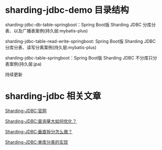 # sharding-jdbc-demo 目录结构

sharding-jdbc-db-table-springboot：Spring Boot版 Sharding JDBC 分库分表、以及广播表案例(持久层:mybatis-plus)

sharding-jdbc-table-read-write-springboot:  Spring Boot版 Sharding JDBC 分库分表、读写分离案例(持久层:mybatis-plus)

sharding-jdbc-table-springboot：Spring Boot版 Sharding JDBC 不分库只分表案例(持久层:jpa)


持续更新

# sharding-jdbc 相关文章

[Sharding-JDBC:官网](https://shardingsphere.apache.org/document/current/cn/overview/)

[Sharding-JDBC:查询量大如何优化？](https://mp.weixin.qq.com/s/kp2lJHpTMz4bDWkJYjVbOQ)

[Sharding-JDBC:垂直拆分怎么做？](https://mp.weixin.qq.com/s/wl8h6LIQUHztVuVbjfsU3Q)

[Sharding-JDBC:单库分表的实现](http://cxytiandi.com/blog/detail/36400)

